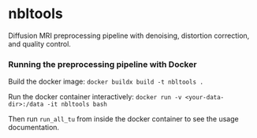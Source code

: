 # nbltools
Diffusion MRI preprocessing pipeline with denoising, distortion correction, and quality control.

### Running the preprocessing pipeline with Docker

Build the docker image:
```docker buildx build -t nbltools .```

Run the docker container interactively:
```docker run -v <your-data-dir>:/data -it nbltools bash```

Then run ```run_all_tu``` from inside the docker container to see the usage documentation.
